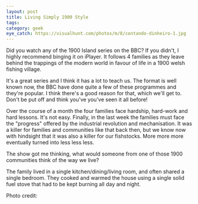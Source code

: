 ```yaml
---
layout: post
title: Living Simply 1900 Style
tags: 
category: geek
eye_catch: https://visualhunt.com/photos/m/8/contando-dinheiro-1.jpg
---
```


Did you watch any of the 1900 Island series on the BBC? If you didn't, I highly recommend binging it on iPlayer. It follows 4 families as they leave behind the trappings of the modern world in favour of life in a 1900 welsh fishing village.

It's a great series and I think it has a lot to teach us. The format is well known now, the BBC have done quite a few of these programmes and they're popular. I think there's a good reason for that, which we'll get to. Don't be put off and think you've you've seen it all before!

<!--more-->

Over the course of a month the four families face hardship, hard-work and hard lessons. It's not easy. Finally, in the last week the families must face the "progress" offered by the industrial revolution and mechanisation. It was a killer for families and communities like that back then, but we know now with hindsight that it was also a killer for our fishstocks. More more more eventually turned into less less less.

The show got me thinking, what would someone from one of those 1900 communities think of the way we live?

The family lived in a single kitchen/dining/living room, and often shared a single bedroom. They cooked and warmed the house using a single solid fuel stove that had to be kept burning all day and night.

Photo credit: